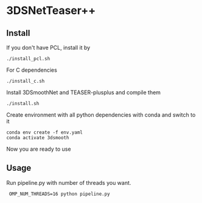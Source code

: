 # 3DSNetTeaser++
## Install
If you don't have PCL, install it by
```
./install_pcl.sh
```
For C dependencies
```
./install_c.sh
```
Install 3DSmoothNet and TEASER-plusplus and compile them
```
./install.sh
```
Create environment with all python dependencies with conda and switch to it
```
conda env create -f env.yaml
conda activate 3dsmooth
```
Now you are ready to use

## Usage
Run pipeline.py with number of threads you want.
```
 OMP_NUM_THREADS=16 python pipeline.py
```
